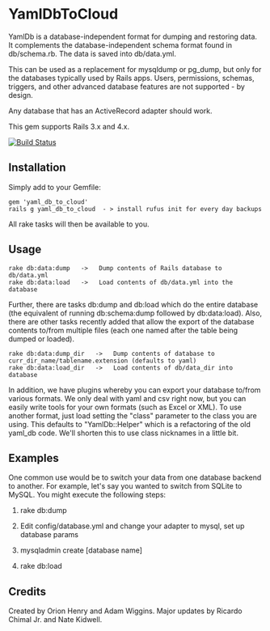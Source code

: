 # YamlDbToCloud

YamlDb is a database-independent format for dumping and restoring data.  It complements the database-independent schema format found in db/schema.rb.  The data is saved into db/data.yml.

This can be used as a replacement for mysqldump or pg_dump, but only for the databases typically used by Rails apps.  Users, permissions, schemas, triggers, and other advanced database features are not supported - by design.

Any database that has an ActiveRecord adapter should work.

This gem supports Rails 3.x and 4.x.

[![Build Status](https://travis-ci.org/yamldb/yaml_db.svg?branch=master)](https://travis-ci.org/yamldb/yaml_db)

## Installation

Simply add to your Gemfile:

    gem 'yaml_db_to_cloud'
    rails g yaml_db_to_cloud  - > install rufus init for every day backups

All rake tasks will then be available to you.

## Usage

    rake db:data:dump   ->   Dump contents of Rails database to db/data.yml
    rake db:data:load   ->   Load contents of db/data.yml into the database

Further, there are tasks db:dump and db:load which do the entire database (the equivalent of running db:schema:dump followed by db:data:load).  Also, there are other tasks recently added that allow the export of the database contents to/from multiple files (each one named after the table being dumped or loaded).

    rake db:data:dump_dir   ->   Dump contents of database to curr_dir_name/tablename.extension (defaults to yaml)
    rake db:data:load_dir   ->   Load contents of db/data_dir into database

In addition, we have plugins whereby you can export your database to/from various formats.  We only deal with yaml and csv right now, but you can easily write tools for your own formats (such as Excel or XML).  To use another format, just load setting the "class"  parameter to the class you are using.  This defaults to "YamlDb::Helper" which is a refactoring of the old yaml_db code.  We'll shorten this to use class nicknames in a little bit.

## Examples

One common use would be to switch your data from one database backend to another.  For example, let's say you wanted to switch from SQLite to MySQL.  You might execute the following steps:

1. rake db:dump

2. Edit config/database.yml and change your adapter to mysql, set up database params

3. mysqladmin create [database name]

4. rake db:load

## Credits

Created by Orion Henry and Adam Wiggins. Major updates by Ricardo Chimal Jr. and Nate Kidwell.
